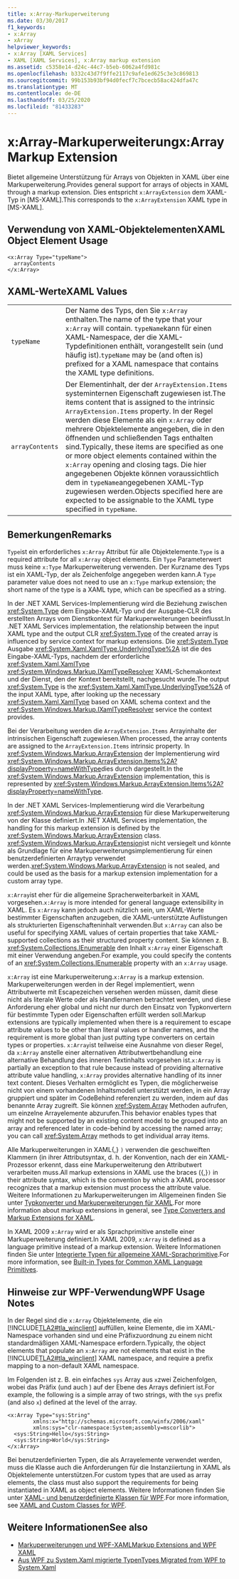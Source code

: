 ```yaml
---
title: x:Array-Markuperweiterung
ms.date: 03/30/2017
f1_keywords:
- x:Array
- xArray
helpviewer_keywords:
- x:Array [XAML Services]
- XAML [XAML Services], x:Array markup extension
ms.assetid: c5358e14-d24c-44c7-b5eb-6062a4fd981c
ms.openlocfilehash: b332c43d7f9ffe2117c9afe1ed625c3e3c869813
ms.sourcegitcommit: 99b153b93bf94d0fecf7c7bcecb58ac424dfa47c
ms.translationtype: MT
ms.contentlocale: de-DE
ms.lasthandoff: 03/25/2020
ms.locfileid: "81433283"
---
```

# <a name="xarray-markup-extension"></a><span data-ttu-id="45c6f-102">x:Array-Markuperweiterung</span><span class="sxs-lookup"><span data-stu-id="45c6f-102">x:Array Markup Extension</span></span>

<span data-ttu-id="45c6f-103">Bietet allgemeine Unterstützung für Arrays von Objekten in XAML über eine Markuperweiterung.</span><span class="sxs-lookup"><span data-stu-id="45c6f-103">Provides general support for arrays of objects in XAML through a markup extension.</span></span> <span data-ttu-id="45c6f-104">Dies entspricht `x:ArrayExtension` dem XAML-Typ in [MS-XAML].</span><span class="sxs-lookup"><span data-stu-id="45c6f-104">This corresponds to the `x:ArrayExtension` XAML type in [MS-XAML].</span></span>

## <a name="xaml-object-element-usage"></a><span data-ttu-id="45c6f-105">Verwendung von XAML-Objektelementen</span><span class="sxs-lookup"><span data-stu-id="45c6f-105">XAML Object Element Usage</span></span>

```xaml
<x:Array Type="typeName">
  arrayContents
</x:Array>
```

## <a name="xaml-values"></a><span data-ttu-id="45c6f-106">XAML-Werte</span><span class="sxs-lookup"><span data-stu-id="45c6f-106">XAML Values</span></span>

|||
|-|-|
|`typeName`|<span data-ttu-id="45c6f-107">Der Name des Typs, den Sie `x:Array` enthalten.</span><span class="sxs-lookup"><span data-stu-id="45c6f-107">The name of the type that your `x:Array` will contain.</span></span> <span data-ttu-id="45c6f-108">`typeName`kann für einen XAML-Namespace, der die XAML-Typdefinitionen enthält, vorangestellt sein (und häufig ist).</span><span class="sxs-lookup"><span data-stu-id="45c6f-108">`typeName` may be (and often is) prefixed for a XAML namespace that contains the XAML type definitions.</span></span>|
|`arrayContents`|<span data-ttu-id="45c6f-109">Der Elementinhalt, der der `ArrayExtension.Items` systeminternen Eigenschaft zugewiesen ist.</span><span class="sxs-lookup"><span data-stu-id="45c6f-109">The items content that is assigned to the intrinsic `ArrayExtension.Items` property.</span></span> <span data-ttu-id="45c6f-110">In der Regel werden diese Elemente als ein `x:Array` oder mehrere Objektelemente angegeben, die in den öffnenden und schließenden Tags enthalten sind.</span><span class="sxs-lookup"><span data-stu-id="45c6f-110">Typically, these items are specified as one or more object elements contained within the `x:Array` opening and closing tags.</span></span> <span data-ttu-id="45c6f-111">Die hier angegebenen Objekte können voraussichtlich dem in `typeName`angegebenen XAML-Typ zugewiesen werden.</span><span class="sxs-lookup"><span data-stu-id="45c6f-111">Objects specified here are expected to be assignable to the XAML type specified in `typeName`.</span></span>|

## <a name="remarks"></a><span data-ttu-id="45c6f-112">Bemerkungen</span><span class="sxs-lookup"><span data-stu-id="45c6f-112">Remarks</span></span>

<span data-ttu-id="45c6f-113">`Type`ist ein erforderliches `x:Array` Attribut für alle Objektelemente.</span><span class="sxs-lookup"><span data-stu-id="45c6f-113">`Type` is a required attribute for all `x:Array` object elements.</span></span> <span data-ttu-id="45c6f-114">Ein `Type` Parameterwert muss keine `x:Type` Markuperweiterung verwenden. Der Kurzname des Typs ist ein XAML-Typ, der als Zeichenfolge angegeben werden kann.</span><span class="sxs-lookup"><span data-stu-id="45c6f-114">A `Type` parameter value does not need to use an `x:Type` markup extension; the short name of the type is   a XAML type, which can be specified as a string.</span></span>

<span data-ttu-id="45c6f-115">In der .NET XAML Services-Implementierung wird die Beziehung zwischen <xref:System.Type> dem Eingabe-XAML-Typ und der Ausgabe-CLR des erstellten Arrays vom Dienstkontext für Markuperweiterungen beeinflusst.</span><span class="sxs-lookup"><span data-stu-id="45c6f-115">In .NET XAML Services implementation, the relationship between the input XAML type and the output CLR <xref:System.Type> of the created array is influenced by service context for markup extensions.</span></span> <span data-ttu-id="45c6f-116">Die <xref:System.Type> Ausgabe <xref:System.Xaml.XamlType.UnderlyingType%2A> ist die des Eingabe-XAML-Typs, nachdem der erforderliche <xref:System.Xaml.XamlType> <xref:System.Windows.Markup.IXamlTypeResolver> XAML-Schemakontext und der Dienst, den der Kontext bereitstellt, nachgesucht wurde.</span><span class="sxs-lookup"><span data-stu-id="45c6f-116">The output <xref:System.Type> is the <xref:System.Xaml.XamlType.UnderlyingType%2A> of the input XAML type, after looking up the necessary <xref:System.Xaml.XamlType> based on XAML schema context and the <xref:System.Windows.Markup.IXamlTypeResolver> service the context provides.</span></span>

<span data-ttu-id="45c6f-117">Bei der Verarbeitung werden die `ArrayExtension.Items` Arrayinhalte der intrinsischen Eigenschaft zugewiesen.</span><span class="sxs-lookup"><span data-stu-id="45c6f-117">When processed, the array contents are assigned to the `ArrayExtension.Items` intrinsic property.</span></span> <span data-ttu-id="45c6f-118">In <xref:System.Windows.Markup.ArrayExtension> der Implementierung wird <xref:System.Windows.Markup.ArrayExtension.Items%2A?displayProperty=nameWithType>dies durch dargestellt.</span><span class="sxs-lookup"><span data-stu-id="45c6f-118">In the <xref:System.Windows.Markup.ArrayExtension> implementation, this is represented by <xref:System.Windows.Markup.ArrayExtension.Items%2A?displayProperty=nameWithType>.</span></span>

<span data-ttu-id="45c6f-119">In der .NET XAML Services-Implementierung wird die Verarbeitung <xref:System.Windows.Markup.ArrayExtension> für diese Markuperweiterung von der Klasse definiert.</span><span class="sxs-lookup"><span data-stu-id="45c6f-119">In .NET XAML Services implementation, the handling for this markup extension is defined by the <xref:System.Windows.Markup.ArrayExtension> class.</span></span> <span data-ttu-id="45c6f-120"><xref:System.Windows.Markup.ArrayExtension>ist nicht versiegelt und könnte als Grundlage für eine Markuperweiterungsimplementierung für einen benutzerdefinierten Arraytyp verwendet werden.</span><span class="sxs-lookup"><span data-stu-id="45c6f-120"><xref:System.Windows.Markup.ArrayExtension> is not sealed, and could be used as the basis for a markup extension implementation for a custom array type.</span></span>

<span data-ttu-id="45c6f-121">`x:Array`ist eher für die allgemeine Spracherweiterbarkeit in XAML vorgesehen.</span><span class="sxs-lookup"><span data-stu-id="45c6f-121">`x:Array` is more intended for general language extensibility in XAML.</span></span> <span data-ttu-id="45c6f-122">Es `x:Array` kann jedoch auch nützlich sein, um XAML-Werte bestimmter Eigenschaften anzugeben, die XAML-unterstützte Auflistungen als strukturierten Eigenschafteninhalt verwenden.</span><span class="sxs-lookup"><span data-stu-id="45c6f-122">But `x:Array` can also be useful for specifying XAML values of certain properties that take XAML-supported collections as their structured property content.</span></span> <span data-ttu-id="45c6f-123">Sie können z. B. <xref:System.Collections.IEnumerable> den Inhalt `x:Array` einer Eigenschaft mit einer Verwendung angeben.</span><span class="sxs-lookup"><span data-stu-id="45c6f-123">For example, you could specify the contents of an <xref:System.Collections.IEnumerable> property with an `x:Array` usage.</span></span>

<span data-ttu-id="45c6f-124">`x:Array` ist eine Markuperweiterung.</span><span class="sxs-lookup"><span data-stu-id="45c6f-124">`x:Array` is a markup extension.</span></span> <span data-ttu-id="45c6f-125">Markuperweiterungen werden in der Regel implementiert, wenn Attributwerte mit Escapezeichen versehen werden müssen, damit diese nicht als literale Werte oder als Handlernamen betrachtet werden, und diese Anforderung eher global und nicht nur durch den Einsatz von Typkonvertern für bestimmte Typen oder Eigenschaften erfüllt werden soll.</span><span class="sxs-lookup"><span data-stu-id="45c6f-125">Markup extensions are typically implemented when there is a requirement to escape attribute values to be other than literal values or handler names, and the requirement is more global than just putting type converters on certain types or properties.</span></span> <span data-ttu-id="45c6f-126">`x:Array`ist teilweise eine Ausnahme von dieser Regel, da `x:Array` anstelle einer alternativen Attributwertbehandlung eine alternative Behandlung des inneren Textinhalts vorgesehen ist.</span><span class="sxs-lookup"><span data-stu-id="45c6f-126">`x:Array` is partially an exception to that rule because instead of providing alternative attribute value handling, `x:Array` provides alternative handling of its inner text content.</span></span> <span data-ttu-id="45c6f-127">Dieses Verhalten ermöglicht es Typen, die möglicherweise nicht von einem vorhandenen Inhaltsmodell unterstützt werden, in ein Array gruppiert und später im CodeBehind referenziert zu werden, indem auf das benannte Array zugreift. Sie können <xref:System.Array> Methoden aufrufen, um einzelne Arrayelemente abzurufen.</span><span class="sxs-lookup"><span data-stu-id="45c6f-127">This behavior enables types that might not be supported by an existing content model to be grouped into an array and referenced later in code-behind by accessing the named array; you can call <xref:System.Array> methods to get individual array items.</span></span>

<span data-ttu-id="45c6f-128">Alle Markuperweiterungen in XAML{,} `)` verwenden die geschweiften Klammern (in ihrer Attributsyntax, d. h. der Konvention, nach der ein XAML-Prozessor erkennt, dass eine Markuperweiterung den Attributwert verarbeiten muss.</span><span class="sxs-lookup"><span data-stu-id="45c6f-128">All markup extensions in XAML use the braces ({,}`)` in their attribute syntax, which is the convention by which a XAML processor recognizes that a markup extension must process the attribute value.</span></span> <span data-ttu-id="45c6f-129">Weitere Informationen zu Markuperweiterungen im Allgemeinen finden Sie unter [Typkonverter und Markuperweiterungen für XAML](type-converters-and-markup-extensions.md).</span><span class="sxs-lookup"><span data-stu-id="45c6f-129">For more information about markup extensions in general, see [Type Converters and Markup Extensions for XAML](type-converters-and-markup-extensions.md).</span></span>

<span data-ttu-id="45c6f-130">In XAML 2009 `x:Array` wird er als Sprachprimitive anstelle einer Markuperweiterung definiert.</span><span class="sxs-lookup"><span data-stu-id="45c6f-130">In XAML 2009, `x:Array` is defined as a language primitive instead of a markup extension.</span></span> <span data-ttu-id="45c6f-131">Weitere Informationen finden Sie unter [Integrierte Typen für allgemeine XAML-Sprachprimitive](types-for-primitives.md).</span><span class="sxs-lookup"><span data-stu-id="45c6f-131">For more information, see [Built-in Types for Common XAML Language Primitives](types-for-primitives.md).</span></span>

## <a name="wpf-usage-notes"></a><span data-ttu-id="45c6f-132">Hinweise zur WPF-Verwendung</span><span class="sxs-lookup"><span data-stu-id="45c6f-132">WPF Usage Notes</span></span>

<span data-ttu-id="45c6f-133">In der Regel sind die `x:Array` Objektelemente, die ein [!INCLUDE[TLA2#tla_winclient](../../../includes/tla2sharptla-winclient-md.md)] auffüllen, keine Elemente, die im XAML-Namespace vorhanden sind und eine Präfixzuordnung zu einem nicht standardmäßigen XAML-Namespace erfordern.</span><span class="sxs-lookup"><span data-stu-id="45c6f-133">Typically, the object elements that populate an `x:Array` are not elements that exist in the [!INCLUDE[TLA2#tla_winclient](../../../includes/tla2sharptla-winclient-md.md)] XAML namespace, and require a prefix mapping to a non-default XAML namespace.</span></span>

<span data-ttu-id="45c6f-134">Im Folgenden ist z. B. ein einfaches `sys` Array aus `x`zwei Zeichenfolgen, wobei das Präfix (und auch ) auf der Ebene des Arrays definiert ist.</span><span class="sxs-lookup"><span data-stu-id="45c6f-134">For example, the following is a simple array of two strings, with the `sys` prefix (and also `x`) defined at the level of the array.</span></span>

```xaml
<x:Array Type="sys:String"
        xmlns:x="http://schemas.microsoft.com/winfx/2006/xaml"
        xmlns:sys="clr-namespace:System;assembly=mscorlib">
  <sys:String>Hello</sys:String>
  <sys:String>World</sys:String>
</x:Array>
```

<span data-ttu-id="45c6f-135">Bei benutzerdefinierten Typen, die als Arrayelemente verwendet werden, muss die Klasse auch die Anforderungen für die Instanziiertung in XAML als Objektelemente unterstützen.</span><span class="sxs-lookup"><span data-stu-id="45c6f-135">For custom types that are used as array elements, the class must also support the requirements for being instantiated in XAML as object elements.</span></span> <span data-ttu-id="45c6f-136">Weitere Informationen finden Sie unter [XAML- und benutzerdefinierte Klassen für WPF](../../framework/wpf/advanced/xaml-and-custom-classes-for-wpf.md).</span><span class="sxs-lookup"><span data-stu-id="45c6f-136">For more information, see [XAML and Custom Classes for WPF](../../framework/wpf/advanced/xaml-and-custom-classes-for-wpf.md).</span></span>

## <a name="see-also"></a><span data-ttu-id="45c6f-137">Weitere Informationen</span><span class="sxs-lookup"><span data-stu-id="45c6f-137">See also</span></span>

- [<span data-ttu-id="45c6f-138">Markuperweiterungen und WPF-XAML</span><span class="sxs-lookup"><span data-stu-id="45c6f-138">Markup Extensions and WPF XAML</span></span>](../../framework/wpf/advanced/markup-extensions-and-wpf-xaml.md)
- [<span data-ttu-id="45c6f-139">Aus WPF zu System.Xaml migrierte Typen</span><span class="sxs-lookup"><span data-stu-id="45c6f-139">Types Migrated from WPF to System.Xaml</span></span>](../../framework/wpf/advanced/types-migrated-from-wpf-to-system.md)
